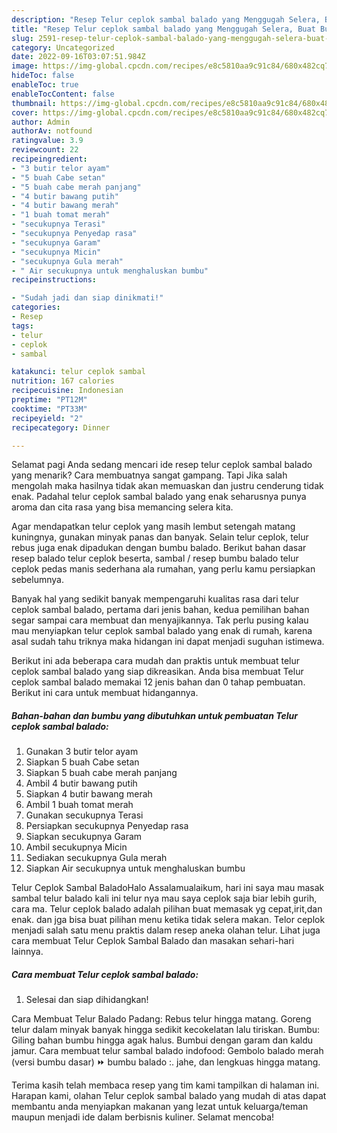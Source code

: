 ```yaml
---
description: "Resep Telur ceplok sambal balado yang Menggugah Selera, Buat Buka Puasa Enak Banget"
title: "Resep Telur ceplok sambal balado yang Menggugah Selera, Buat Buka Puasa Enak Banget"
slug: 2591-resep-telur-ceplok-sambal-balado-yang-menggugah-selera-buat-buka-puasa-enak-banget
category: Uncategorized
date: 2022-09-16T03:07:51.984Z
image: https://img-global.cpcdn.com/recipes/e8c5810aa9c91c84/680x482cq70/telur-ceplok-sambal-balado-foto-resep-utama.jpg
hideToc: false
enableToc: true
enableTocContent: false
thumbnail: https://img-global.cpcdn.com/recipes/e8c5810aa9c91c84/680x482cq70/telur-ceplok-sambal-balado-foto-resep-utama.jpg
cover: https://img-global.cpcdn.com/recipes/e8c5810aa9c91c84/680x482cq70/telur-ceplok-sambal-balado-foto-resep-utama.jpg
author: Admin
authorAv: notfound
ratingvalue: 3.9
reviewcount: 22
recipeingredient:
- "3 butir telor ayam"
- "5 buah Cabe setan"
- "5 buah cabe merah panjang"
- "4 butir bawang putih"
- "4 butir bawang merah"
- "1 buah tomat merah"
- "secukupnya Terasi"
- "secukupnya Penyedap rasa"
- "secukupnya Garam"
- "secukupnya Micin"
- "secukupnya Gula merah"
- " Air secukupnya untuk menghaluskan bumbu"
recipeinstructions:

- "Sudah jadi dan siap dinikmati!"
categories:
- Resep
tags:
- telur
- ceplok
- sambal

katakunci: telur ceplok sambal 
nutrition: 167 calories
recipecuisine: Indonesian
preptime: "PT12M"
cooktime: "PT33M"
recipeyield: "2"
recipecategory: Dinner

---
```



Selamat pagi Anda sedang mencari ide resep telur ceplok sambal balado yang menarik? Cara membuatnya sangat gampang. Tapi Jika salah mengolah maka hasilnya tidak akan memuaskan dan justru cenderung tidak enak. Padahal telur ceplok sambal balado yang enak seharusnya punya aroma dan cita rasa yang bisa memancing selera kita.


Agar mendapatkan telur ceplok yang masih lembut setengah matang kuningnya, gunakan minyak panas dan banyak. Selain telur ceplok, telur rebus juga enak dipadukan dengan bumbu balado. Berikut bahan dasar resep balado telur ceplok beserta, sambal / resep bumbu balado telur ceplok pedas manis sederhana ala rumahan, yang perlu kamu persiapkan sebelumnya.

Banyak hal yang sedikit banyak mempengaruhi kualitas rasa dari telur ceplok sambal balado, pertama dari jenis bahan, kedua pemilihan bahan segar sampai cara membuat dan menyajikannya. Tak perlu pusing kalau mau menyiapkan telur ceplok sambal balado yang enak di rumah, karena asal sudah tahu triknya maka hidangan ini dapat menjadi suguhan istimewa.


Berikut ini ada beberapa cara mudah dan praktis untuk membuat telur ceplok sambal balado yang siap dikreasikan. Anda bisa membuat Telur ceplok sambal balado memakai 12 jenis bahan dan 0 tahap pembuatan. Berikut ini cara untuk membuat hidangannya.

<!--inarticleads1-->

##### Bahan-bahan dan bumbu yang dibutuhkan untuk pembuatan Telur ceplok sambal balado:

1. Gunakan 3 butir telor ayam
1. Siapkan 5 buah Cabe setan
1. Siapkan 5 buah cabe merah panjang
1. Ambil 4 butir bawang putih
1. Siapkan 4 butir bawang merah
1. Ambil 1 buah tomat merah
1. Gunakan secukupnya Terasi
1. Persiapkan secukupnya Penyedap rasa
1. Siapkan secukupnya Garam
1. Ambil secukupnya Micin
1. Sediakan secukupnya Gula merah
1. Siapkan  Air secukupnya untuk menghaluskan bumbu


Telur Ceplok Sambal BaladoHalo Assalamualaikum, hari ini saya mau masak sambal telur balado kali ini telur nya mau saya ceplok saja biar lebih gurih, cara ma. Telur ceplok balado adalah pilihan buat memasak yg cepat,irit,dan enak. dan jga bisa buat pilihan menu ketika tidak selera makan. Telor ceplok menjadi salah satu menu praktis dalam resep aneka olahan telur. Lihat juga cara membuat Telur Ceplok Sambal Balado dan masakan sehari-hari lainnya. 

<!--inarticleads2-->

##### Cara membuat Telur ceplok sambal balado:


1. Selesai dan siap dihidangkan!

Cara Membuat Telur Balado Padang: Rebus telur hingga matang. Goreng telur dalam minyak banyak hingga sedikit kecokelatan lalu tiriskan. Bumbu: Giling bahan bumbu hingga agak halus. Bumbui dengan garam dan kaldu jamur. Cara membuat telur sambal balado indofood: Gembolo balado merah (versi bumbu dasar) ⏩ bumbu balado :. jahe, dan lengkuas hingga matang. 

Terima kasih telah membaca resep yang tim kami tampilkan di halaman ini. Harapan kami, olahan Telur ceplok sambal balado yang mudah di atas dapat membantu anda menyiapkan makanan yang lezat untuk keluarga/teman maupun menjadi ide dalam berbisnis kuliner. Selamat mencoba!
